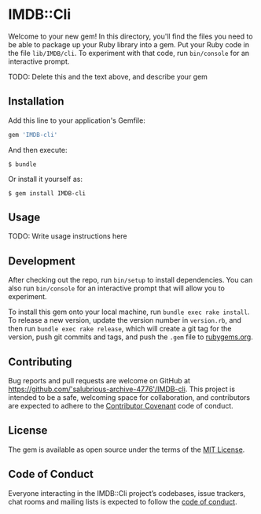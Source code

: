 # IMDB::Cli

Welcome to your new gem! In this directory, you'll find the files you need to be able to package up your Ruby library into a gem. Put your Ruby code in the file `lib/IMDB/cli`. To experiment with that code, run `bin/console` for an interactive prompt.

TODO: Delete this and the text above, and describe your gem

## Installation

Add this line to your application's Gemfile:

```ruby
gem 'IMDB-cli'
```

And then execute:

    $ bundle

Or install it yourself as:

    $ gem install IMDB-cli

## Usage

TODO: Write usage instructions here

## Development

After checking out the repo, run `bin/setup` to install dependencies. You can also run `bin/console` for an interactive prompt that will allow you to experiment.

To install this gem onto your local machine, run `bundle exec rake install`. To release a new version, update the version number in `version.rb`, and then run `bundle exec rake release`, which will create a git tag for the version, push git commits and tags, and push the `.gem` file to [rubygems.org](https://rubygems.org).

## Contributing

Bug reports and pull requests are welcome on GitHub at https://github.com/'salubrious-archive-4776'/IMDB-cli. This project is intended to be a safe, welcoming space for collaboration, and contributors are expected to adhere to the [Contributor Covenant](http://contributor-covenant.org) code of conduct.

## License

The gem is available as open source under the terms of the [MIT License](https://opensource.org/licenses/MIT).

## Code of Conduct

Everyone interacting in the IMDB::Cli project’s codebases, issue trackers, chat rooms and mailing lists is expected to follow the [code of conduct](https://github.com/'salubrious-archive-4776'/IMDB-cli/blob/master/CODE_OF_CONDUCT.md).
